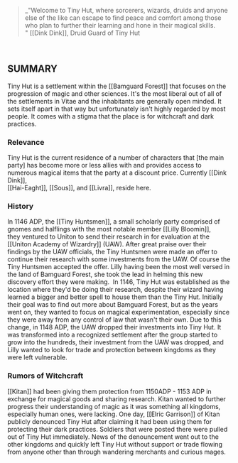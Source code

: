 > _"Welcome to Tiny Hut, where sorcerers, wizards, druids and anyone else of the like can escape to find peace and comfort among those who plan to further their learning and hone in their magical skills. " [[Dink Dink]], Druid Guard of Tiny Hut

  

## SUMMARY

Tiny Hut is a settlement within the [[Bamguard Forest]] that focuses on the progression of magic and other sciences. It's the most liberal out of all of the settlements in Vitae and the inhabitants are generally open minded. It sets itself apart in that way but unfortunately isn't highly regarded by most people. It comes with a stigma that the place is for witchcraft and dark practices.  
  

### Relevance

Tiny Hut is the current residence of a number of characters that [the main party] has become more or less allies with and provides access to numerous magical items that the party at a discount price. Currently [[Dink Dink]],  
[[Hai-Eaght]], [[Sous]], and [[Livra]], reside here.

### History

In 1146 ADP, the [[Tiny Huntsmen]], a small scholarly party comprised of gnomes and halflings with the most notable member [[Lilly Bloomin]], they ventured to Uniton to send their research in for evaluation at the [[Uniton Academy of Wizardry]] (UAW). After great praise over their findings by the UAW officials, the Tiny Huntsmen were made an offer to continue their research with some investments from the UAW. Of course the Tiny Huntsmen accepted the offer. Lilly having been the most well versed in the land of Bamguard Forest, she took the lead in helming this new discovery effort they were making.  In 1146, Tiny Hut was established as the location where they'd be doing their research, despite their wizard having learned a bigger and better spell to house them than the Tiny Hut. Initially their goal was to find out more about Bamguard Forest, but as the years went on, they wanted to focus on magical experimentation, especially since they were away from any control of law that wasn't their own. Due to this change, in 1148 ADP, the UAW dropped their investments into Tiny Hut. It was transformed into a recognized settlement after the group started to grow into the hundreds, their investment from the UAW was dropped, and Lilly wanted to look for trade and protection between kingdoms as they were left vulnerable. 

### Rumors of Witchcraft

[[Kitan]] had been giving them protection from 1150ADP - 1153 ADP in exchange for magical goods and sharing research. Kitan wanted to further progress their understanding of magic as it was something all kingdoms, especially human ones, were lacking. One day, [[Elric Garrison]] of Kitan publicly denounced Tiny Hut after claiming it had been using them for protecting their dark practices. Soldiers that were posted there were pulled out of Tiny Hut immediately. News of the denouncement went out to the other kingdoms and quickly left Tiny Hut without support or trade flowing from anyone other than through wandering merchants and curious mages.